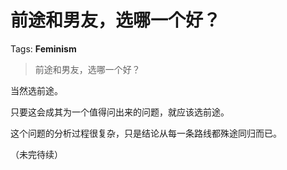 # 前途和男友，选哪一个好？

Tags: **Feminism**

> 前途和男友，选哪一个好？

当然选前途。

只要这会成其为一个值得问出来的问题，就应该选前途。

这个问题的分析过程很复杂，只是结论从每一条路线都殊途同归而已。

（未完待续）



